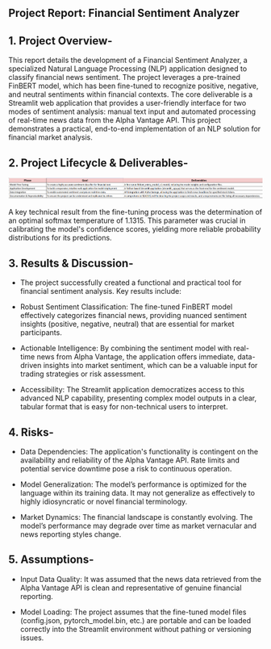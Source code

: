 ## Project Report: Financial Sentiment Analyzer

## 1. Project Overview-
This report details the development of a Financial Sentiment Analyzer, a specialized Natural Language Processing (NLP) application designed to classify financial news sentiment. The project leverages a pre-trained FinBERT model, which has been fine-tuned to recognize positive, negative, and neutral sentiments within financial contexts. The core deliverable is a Streamlit web application that provides a user-friendly interface for two modes of sentiment analysis: manual text input and automated processing of real-time news data from the Alpha Vantage API. This project demonstrates a practical, end-to-end implementation of an NLP solution for financial market analysis.

## 2. Project Lifecycle & Deliverables-

![alt text](image.png)

A key technical result from the fine-tuning process was the determination of an optimal softmax temperature of 1.1315. This parameter was crucial in calibrating the model's confidence scores, yielding more reliable probability distributions for its predictions.

## 3. Results & Discussion-
- The project successfully created a functional and practical tool for financial sentiment analysis. Key results include:

- Robust Sentiment Classification: The fine-tuned FinBERT model effectively categorizes financial news, providing nuanced sentiment insights (positive, negative, neutral) that are essential for market participants.

- Actionable Intelligence: By combining the sentiment model with real-time news from Alpha Vantage, the application offers immediate, data-driven insights into market sentiment, which can be a valuable input for trading strategies or risk assessment.

- Accessibility: The Streamlit application democratizes access to this advanced NLP capability, presenting complex model outputs in a clear, tabular format that is easy for non-technical users to interpret.

## 4. Risks-
- Data Dependencies: The application's functionality is contingent on the availability and reliability of the Alpha Vantage API. Rate limits and potential service downtime pose a risk to continuous operation.

- Model Generalization: The model’s performance is optimized for the language within its training data. It may not generalize as effectively to highly idiosyncratic or novel financial terminology.

- Market Dynamics: The financial landscape is constantly evolving. The model’s performance may degrade over time as market vernacular and news reporting styles change.

## 5. Assumptions-
- Input Data Quality: It was assumed that the news data retrieved from the Alpha Vantage API is clean and representative of genuine financial reporting.

- Model Loading: The project assumes that the fine-tuned model files (config.json, pytorch_model.bin, etc.) are portable and can be loaded correctly into the Streamlit environment without pathing or versioning issues.